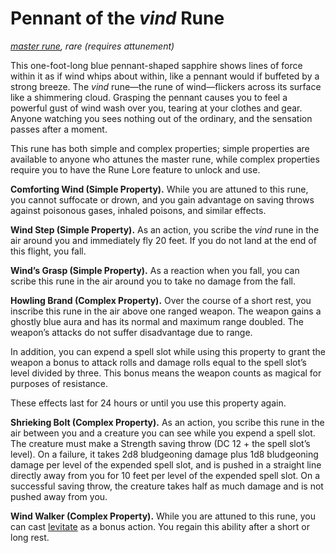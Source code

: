 # Pennant of the *vind* Rune
*[master rune](/Magic/Runes.md), rare (requires attunement)*

This one-foot-long blue pennant-shaped sapphire shows lines of force within it as if wind whips about within, like a pennant would if buffeted by a strong breeze. The *vind* rune—the rune of wind—flickers across its surface like a shimmering cloud. Grasping the pennant causes you to feel a powerful gust of wind wash over you, tearing at your clothes and gear. Anyone watching you sees nothing out of the ordinary, and the sensation passes after a moment.

This rune has both simple and complex properties; simple properties are available to anyone who attunes the master rune, while complex properties require you to have the Rune Lore feature to unlock and use.

**Comforting Wind (Simple Property).** While you are attuned to this rune, you cannot suffocate or drown, and you gain advantage on saving throws against poisonous gases, inhaled poisons, and similar effects.

**Wind Step (Simple Property).** As an action, you scribe the *vind* rune in the air around you and immediately fly 20 feet. If you do not land at the end of this flight, you fall.

**Wind’s Grasp (Simple Property).** As a reaction when you fall, you can scribe this rune in the air around you to take no damage from the fall.

**Howling Brand (Complex Property).** Over the course of a short rest, you inscribe this rune in the air above one ranged weapon. The weapon gains a ghostly blue aura and has its normal and maximum range doubled. The weapon’s attacks do not suffer disadvantage due to range.

In addition, you can expend a spell slot while using this property to grant the weapon a bonus to attack rolls and damage rolls equal to the spell slot’s level divided by three. This bonus means the weapon counts as magical for purposes of resistance.

These effects last for 24 hours or until you use this property again.

**Shrieking Bolt (Complex Property).** As an action, you scribe this rune in the air between you and a creature you can see while you expend a spell slot. The creature must make a Strength saving throw (DC 12 + the spell slot’s level). On a failure, it takes 2d8 bludgeoning damage plus 1d8 bludgeoning damage per level of the expended spell slot, and is pushed in a straight line directly away from you for 10 feet per level of the expended spell slot. On a successful saving throw, the creature takes half as much damage and is not pushed away from you.

**Wind Walker (Complex Property).** While you are attuned to this rune, you can cast [levitate](../Spells/levitate.md) as a bonus action. You regain this ability after a short or long rest.
